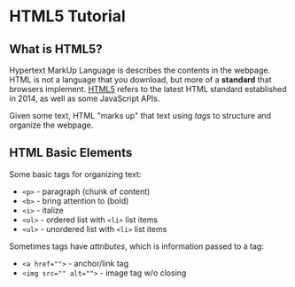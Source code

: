 # HTML5 Tutorial

## What is HTML5?

Hypertext MarkUp Language is describes the contents in the webpage. HTML is not a language that you download, but more of a **standard** that browsers implement. [HTML5](https://developer.mozilla.org/en-US/docs/Glossary/HTML5) refers to the latest HTML standard established in 2014, as well as some JavaScript APIs.

Given some text, HTML "marks up" that text using *tags* to structure and organize the webpage.

## HTML Basic Elements

Some basic tags for organizing text:
* `<p>` - paragraph (chunk of content)
* `<b>` - bring attention to (bold)
* `<i>` - italize
* `<ol>` - ordered list with `<li>` list items
* `<ul>` - unordered list with `<li>` list items

Sometimes tags have *attributes*, which is information passed to a tag:
* `<a href="">` - anchor/link tag 
* `<img src="" alt="">` - image tag w/o closing



